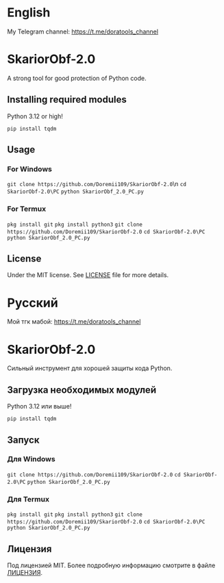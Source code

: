 # English

My Telegram channel: https://t.me/doratools_channel

# SkariorObf-2.0
A strong tool for good protection of Python code.

## Installing required modules
Python 3.12 or high!

`pip install tqdm`

## Usage
### For Windows
`git clone https://github.com/Doremii109/SkariorObf-2.0`\n
`cd SkariorObf-2.0\PC`
`python SkariorObf_2.0_PC.py`

### For Termux
`pkg install git`
`pkg install python3`
`git clone https://github.com/Doremii109/SkariorObf-2.0`
`cd SkariorObf-2.0\PC`
`python SkariorObf_2.0_PC.py`

## License
Under the MIT license. See [LICENSE](https://github.com/Doremii109/SkariorObf-2.0/blob/main/LICENSE) file for more details.


# Русский

Мой тгк мабой: https://t.me/doratools_channel

# SkariorObf-2.0
Сильный инструмент для хорошей защиты кода Python.

## Загрузка необходимых модулей
Python 3.12 или выше!

`pip install tqdm`

## Запуск
### Для Windows
`git clone https://github.com/Doremii109/SkariorObf-2.0`
`cd SkariorObf-2.0\PC`
`python SkariorObf_2.0_PC.py`

### Для Termux
`pkg install git`
`pkg install python3`
`git clone https://github.com/Doremii109/SkariorObf-2.0`
`cd SkariorObf-2.0\PC`
`python SkariorObf_2.0_PC.py`

## Лицензия
Под лицензией MIT. Более подробную информацию смотрите в файле [ЛИЦЕНЗИЯ](https://github.com/Doremii109/SkariorObf-2.0/blob/main/LICENSE).
